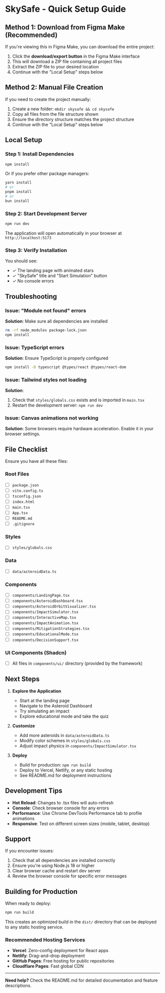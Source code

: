 # SkySafe - Quick Setup Guide

## Method 1: Download from Figma Make (Recommended)

If you're viewing this in Figma Make, you can download the entire project:

1. Click the **download/export button** in the Figma Make interface
2. This will download a ZIP file containing all project files
3. Extract the ZIP file to your desired location
4. Continue with the "Local Setup" steps below

## Method 2: Manual File Creation

If you need to create the project manually:

1. Create a new folder: `mkdir skysafe && cd skysafe`
2. Copy all files from the file structure shown
3. Ensure the directory structure matches the project structure
4. Continue with the "Local Setup" steps below

## Local Setup

### Step 1: Install Dependencies

```bash
npm install
```

Or if you prefer other package managers:
```bash
yarn install
# or
pnpm install
# or
bun install
```

### Step 2: Start Development Server

```bash
npm run dev
```

The application will open automatically in your browser at `http://localhost:5173`

### Step 3: Verify Installation

You should see:
- ✓ The landing page with animated stars
- ✓ "SkySafe" title and "Start Simulation" button
- ✓ No console errors

## Troubleshooting

### Issue: "Module not found" errors

**Solution**: Make sure all dependencies are installed
```bash
rm -rf node_modules package-lock.json
npm install
```

### Issue: TypeScript errors

**Solution**: Ensure TypeScript is properly configured
```bash
npm install -D typescript @types/react @types/react-dom
```

### Issue: Tailwind styles not loading

**Solution**: 
1. Check that `styles/globals.css` exists and is imported in `main.tsx`
2. Restart the development server: `npm run dev`

### Issue: Canvas animations not working

**Solution**: Some browsers require hardware acceleration. Enable it in your browser settings.

## File Checklist

Ensure you have all these files:

### Root Files
- [ ] `package.json`
- [ ] `vite.config.ts`
- [ ] `tsconfig.json`
- [ ] `index.html`
- [ ] `main.tsx`
- [ ] `App.tsx`
- [ ] `README.md`
- [ ] `.gitignore`

### Styles
- [ ] `styles/globals.css`

### Data
- [ ] `data/asteroidData.ts`

### Components
- [ ] `components/LandingPage.tsx`
- [ ] `components/AsteroidDashboard.tsx`
- [ ] `components/AsteroidOrbitVisualizer.tsx`
- [ ] `components/ImpactSimulator.tsx`
- [ ] `components/InteractiveMap.tsx`
- [ ] `components/ImpactAnimation.tsx`
- [ ] `components/MitigationStrategies.tsx`
- [ ] `components/EducationalMode.tsx`
- [ ] `components/DecisionSupport.tsx`

### UI Components (Shadcn)
- [ ] All files in `components/ui/` directory (provided by the framework)

## Next Steps

1. **Explore the Application**
   - Start at the landing page
   - Navigate to the Asteroid Dashboard
   - Try simulating an impact
   - Explore educational mode and take the quiz

2. **Customize**
   - Add more asteroids in `data/asteroidData.ts`
   - Modify color schemes in `styles/globals.css`
   - Adjust impact physics in `components/ImpactSimulator.tsx`

3. **Deploy**
   - Build for production: `npm run build`
   - Deploy to Vercel, Netlify, or any static hosting
   - See README.md for deployment instructions

## Development Tips

- **Hot Reload**: Changes to .tsx files will auto-refresh
- **Console**: Check browser console for any errors
- **Performance**: Use Chrome DevTools Performance tab to profile animations
- **Responsive**: Test on different screen sizes (mobile, tablet, desktop)

## Support

If you encounter issues:

1. Check that all dependencies are installed correctly
2. Ensure you're using Node.js 18 or higher
3. Clear browser cache and restart dev server
4. Review the browser console for specific error messages

## Building for Production

When ready to deploy:

```bash
npm run build
```

This creates an optimized build in the `dist/` directory that can be deployed to any static hosting service.

### Recommended Hosting Services

- **Vercel**: Zero-config deployment for React apps
- **Netlify**: Drag-and-drop deployment
- **GitHub Pages**: Free hosting for public repositories
- **Cloudflare Pages**: Fast global CDN

---

**Need help?** Check the README.md for detailed documentation and feature descriptions.
